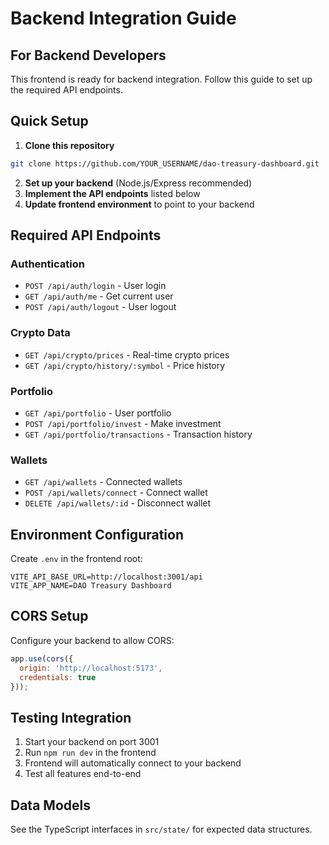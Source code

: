 # Backend Integration Guide

## For Backend Developers

This frontend is ready for backend integration. Follow this guide to set up the required API endpoints.

## Quick Setup

1. **Clone this repository**
```bash
git clone https://github.com/YOUR_USERNAME/dao-treasury-dashboard.git
```

2. **Set up your backend** (Node.js/Express recommended)
3. **Implement the API endpoints** listed below
4. **Update frontend environment** to point to your backend

## Required API Endpoints

### Authentication
- `POST /api/auth/login` - User login
- `GET /api/auth/me` - Get current user
- `POST /api/auth/logout` - User logout

### Crypto Data
- `GET /api/crypto/prices` - Real-time crypto prices
- `GET /api/crypto/history/:symbol` - Price history

### Portfolio
- `GET /api/portfolio` - User portfolio
- `POST /api/portfolio/invest` - Make investment
- `GET /api/portfolio/transactions` - Transaction history

### Wallets
- `GET /api/wallets` - Connected wallets
- `POST /api/wallets/connect` - Connect wallet
- `DELETE /api/wallets/:id` - Disconnect wallet

## Environment Configuration

Create `.env` in the frontend root:
```env
VITE_API_BASE_URL=http://localhost:3001/api
VITE_APP_NAME=DAO Treasury Dashboard
```

## CORS Setup

Configure your backend to allow CORS:
```javascript
app.use(cors({
  origin: 'http://localhost:5173',
  credentials: true
}));
```

## Testing Integration

1. Start your backend on port 3001
2. Run `npm run dev` in the frontend
3. Frontend will automatically connect to your backend
4. Test all features end-to-end

## Data Models

See the TypeScript interfaces in `src/state/` for expected data structures.
